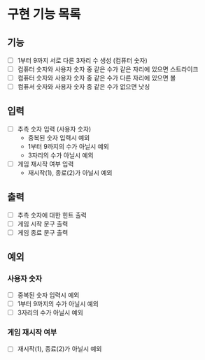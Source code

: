 # 구현 기능 목록

## 기능

* [ ] 1부터 9까지 서로 다른 3자리 수 생성 (컴퓨터 숫자)
* [ ] 컴퓨터 숫자와 사용자 숫자 중 같은 수가 같은 자리에 있으면 스트라이크
* [ ] 컴퓨터 숫자와 사용자 숫자 중 같은 수가 다른 자리에 있으면 볼
* [ ] 컴퓨서 숫자와 사용자 숫자 중 같은 수가 없으면 낫싱

## 입력

* [ ] 추측 숫자 입력 (사용자 숫자)
  * 중복된 숫자 입력시 예외
  * 1부터 9까지의 수가 아닐시 예외
  * 3자리의 수가 아닐시 예외
* [ ] 게임 재시작 여부 입력
    * 재시작(1), 종료(2)가 아닐시 예외

## 출력

* [ ] 추측 숫자에 대한 힌트 출력
* [ ] 게임 시작 문구 출력
* [ ] 게임 종료 문구 출력

## 예외

### 사용자 숫자

* [ ] 중복된 숫자 입력시 예외
* [ ] 1부터 9까지의 수가 아닐시 예외
* [ ] 3자리의 수가 아닐시 예외

### 게임 재시작 여부

* [ ] 재시작(1), 종료(2)가 아닐시 예외